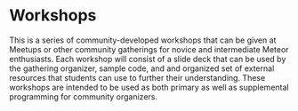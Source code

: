 # Workshops
This is a series of community-developed workshops that can be given at Meetups or other community gatherings for novice and intermediate Meteor enthusiasts. Each workshop will consist of a slide deck that can be used by the gathering organizer, sample code, and and organized set of external resources that students can use to further their understanding. These workshops are intended to be used as both primary as well as supplemental programming for community organizers. 

